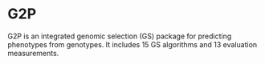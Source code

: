 # G2P
G2P is an integrated genomic selection (GS) package for predicting phenotypes from genotypes. It includes 15 GS algorithms and 13 evaluation measurements.
